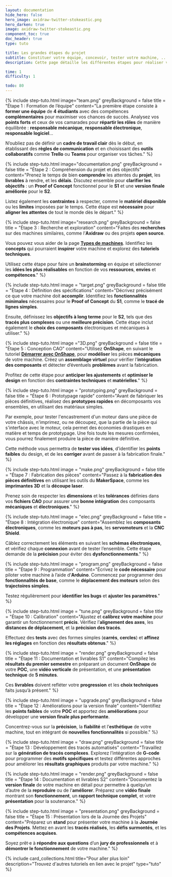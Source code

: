 ```yaml
---
layout: documentation
hide_hero: false
hero_image: axidraw-twitter-stokeastic.png
hero_darken: true
image: axidraw-twitter-stokeastic.png
component_toc: true
doc_header: true
type: tuto

title: Les grandes étapes du projet
subtitle: Constituer votre équipe, concevoir, tester votre machine, ...
description: Cette page détaille les différentes étapes pour réaliser votre projet

time: 1
difficulty: 1

todo: 80
---
```


{% include step-tuto.html image="team.png" greyBackground = false title = "Étape 1 : Formation de l’équipe" content="La première étape consiste à **former une équipe** de **4 étudiants** avec des compétences **complémentaires** pour maximiser vos chances de succès. Analysez vos **points forts** et ceux de vos camarades pour **répartir les rôles** de manière équilibrée : **responsable mécanique**, **responsable électronique**, **responsable logiciel**... 

N’oubliez pas de définir un **cadre de travail clair** dès le début, en établissant des **règles de communication** et en choisissant des **outils collaboratifs** comme **Trello** ou **Teams** pour organiser vos tâches." %}



{% include step-tuto.html image="documentation.png" greyBackground = false title = "Étape 2 : Compréhension du projet et des objectifs" content="Prenez le temps de bien **comprendre** les attentes du **projet**, les **livrables** à rendre, et les **délais**. Discutez ensemble pour **clarifier les objectifs** : un **Proof of Concept** fonctionnel pour le **S1** et une **version finale améliorée** pour le **S2**.

Listez également les **contraintes** à respecter, comme le **matériel disponible** ou les **limites** imposées par le temps. Cette étape est **nécessaire** pour **aligner les attentes** de tout le monde dès le départ." %}




{% include step-tuto.html image="research.png" greyBackground = false title = "Étape 3 : Recherche et exploration" content="Faites des **recherches** sur des machines similaires, comme l’**Axidraw** ou des projets **open source**.

Vous pouvez vous aider de la page [**Types de machines**](../03-types-de-machines). Identifiez les **concepts** qui pourraient **inspirer** votre machine et explorez des **tutoriels techniques**.

Utilisez cette étape pour faire un **brainstorming** en équipe et sélectionner les **idées les plus réalisables** en fonction de vos **ressources**, **envies** et **compétences**." %}



{% include step-tuto.html image = "target.png" greyBackground = false title = "Étape 4 : Définition des spécifications" content="Décrivez précisément ce que votre machine doit **accomplir**. Identifiez les **fonctionnalités minimales** nécessaires pour le **Proof of Concept** du **S1**, comme le **tracé de lignes simples**.

Ensuite, définissez les **objectifs à long terme** pour le **S2**, tels que des **tracés plus complexes** ou une **meilleure précision**. Cette étape inclut également le **choix des composants** électroniques et mécaniques à utiliser." %}



{% include step-tuto.html image ="3D.png" greyBackground = false title = "Étape 5 : Conception CAO" content="Utilisez **OnShape**, en suivant le tutoriel [**Démarrer avec OnShape**](../02-onshape-project), pour **modéliser** les pièces **mécaniques** de votre machine. Créez un **assemblage virtuel** pour vérifier l’**intégration des composants** et détecter d’éventuels **problèmes** avant la fabrication.

Profitez de cette étape pour **anticiper les ajustements** et **optimiser le design** en fonction des **contraintes techniques** et **matérielles**." %}



{% include step-tuto.html image = "prototyping.png" greyBackground = false title = "Étape 6 : Prototypage rapide" content="Avant de fabriquer les pièces définitives, réalisez des **prototypes rapides** en décomposants vos ensembles, en utilisant des matériaux simples.

Par exemple, pour tester l'encastrement d'un moteur dans une pièce de votre châssis, n'imprimez, ou ne découpez, que la partie de la pièce qui s'interface avec le moteur, cela permet des économies drastiques en matière et temps de prototypage. Une fois toute les mesures confirmées, vous pourrez finalement produire la pièce de manière définitive.

Cette méthode vous permettra de **tester vos idées**, d’identifier les **points faibles** du design, et de les **corriger** avant de passer à la fabrication finale." %}



{% include step-tuto.html image = "make.png" greyBackground = false title = "Étape 7 : Fabrication des pièces" content="Passez à la **fabrication des pièces définitives** en utilisant les outils du **MakerSpace**, comme les **imprimantes 3D** et la **découpe laser**.

Prenez soin de respecter les **dimensions** et les **tolérances** définies dans vos **fichiers CAO** pour assurer une **bonne intégration** des composants **mécaniques** et **électroniques**." %}



{% include step-tuto.html image = "elec.png" greyBackground = false title = "Étape 8 : Intégration électronique" content="Assemblez les **composants électroniques**, comme les **moteurs pas à pas**, les **servomoteurs** et la **CNC Shield**.

Câblez correctement les éléments en suivant les **schémas électroniques**, et vérifiez chaque **connexion** avant de tester l’ensemble. Cette étape demande de la **précision** pour éviter des **dysfonctionnements**." %}



{% include step-tuto.html image = "program.png" greyBackground = false title = "Étape 9 : Programmation" content="Écrivez le **code nécessaire** pour piloter votre machine à l’aide d’**Arduino**. Commencez par programmer des **fonctionnalités de base**, comme le **déplacement des moteurs** selon des **trajectoires simples**.

Testez régulièrement pour **identifier les bugs** et **ajuster les paramètres**." %}



{% include step-tuto.html image = "tune.png" greyBackground = false title = "Étape 10 : Calibration" content="Ajustez et **calibrez votre machine** pour garantir un fonctionnement **précis**. Vérifiez l’**alignement des axes**, les **distances de déplacement**, et la **précision des tracés**.

Effectuez des **tests** avec des formes simples (**carrés**, **cercles**) et **affinez les réglages** en fonction des **résultats obtenus**." %}



{% include step-tuto.html image = "render.png" greyBackground = false title = "Étape 11 : Documentation et livrables S1" content="Compilez les **résultats du premier semestre** en préparant un document **OnShape** de votre **POC**, une **vidéo verticale** de présentation, et une **présentation technique** de **5 minutes**.

Ces **livrables** doivent refléter votre **progression** et les **choix techniques** faits jusqu’à présent." %}



{% include step-tuto.html image = "upgrade.png" greyBackground = false title = "Étape 12 : Améliorations pour la version finale" content="Identifiez les **points faibles** de votre **POC** et apportez des **améliorations** pour développer une **version finale plus performante**.

Concentrez-vous sur la **précision**, la **fiabilité** et l’**esthétique** de votre machine, tout en intégrant de **nouvelles fonctionnalités** si possible." %}



{% include step-tuto.html image = "draw.png" greyBackground = false title = "Étape 13 : Développement des tracés automatisés" content="Travaillez sur la **génération de tracés complexes**. Explorez l’intégration de **G-code** pour programmer des **motifs spécifiques** et testez différentes approches pour améliorer les **résultats graphiques** produits par votre machine." %}



{% include step-tuto.html image = "render.png" greyBackground = false title = "Étape 14 : Documentation et livrables S2" content="Documentez la **version finale** de votre machine en détail pour permettre à quelqu’un d’autre de la **reproduire** ou de l’**améliorer**.
Préparez une **vidéo finale** montrant son **fonctionnement**, un **rapport technique complet**, et votre **présentation** pour la soutenance." %}



{% include step-tuto.html image = "presentation.png" greyBackground = false title = "Étape 15 : Présentation lors de la Journée des Projets" content="Préparez un **stand** pour présenter votre machine à la **Journée des Projets**. Mettez en avant les **tracés réalisés**, les **défis surmontés**, et les **compétences acquises**.

Soyez prêt·e à **répondre aux questions** d’un **jury de professionnels** et à **démontrer le fonctionnement** de votre machine." %}

{%
  include card_collections.html
  title="Pour aller plus loin"
  description="Trouvez d'autres tutoriels en lien avec le projet"
  type="tuto"
%}